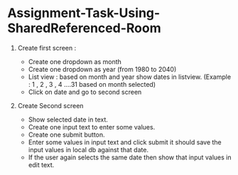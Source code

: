 # Assignment-Task-Using-SharedReferenced-Room
1. Create first screen :
     - Create one dropdown as month
    - Create one dropdown as year (from 1980 to 2040)
    - List view : based on month and year show dates in listview. (Example : 1 , 2 , 3 , 4 ....31 based on month selected)
    - Click on date and go to second screen

2. Create Second screen
    - Show selected date in text.
    - Create one input text to enter some values.
    - Create one submit button.
    - Enter some values in input text and click submit it should save the input values in local db against that date.
    - If the user again selects the same date then show that input values in edit text.
